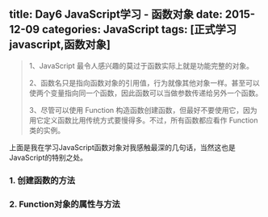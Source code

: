 title: Day6 JavaScript学习 - 函数对象
date: 2015-12-09
categories: JavaScript
tags: [正式学习javascript,函数对象]
---

> 1、JavaScript 最令人感兴趣的莫过于函数实际上就是功能完整的对象。
>
> 2、函数名只是指向函数对象的引用值，行为就像其他对象一样。甚至可以使两个变量指向同一个函数，因此函数可以当做参数传递给另外一个函数。
> 
> 3、尽管可以使用 Function 构造函数创建函数，但最好不要使用它，因为用它定义函数比用传统方式要慢得多。不过，所有函数都应看作 Function 类的实例。
> 

上面是我在学习JavaScript函数对象对我感触最深的几句话，当然这也是JavaScript的特别之处。

### 1. 创建函数的方法


### 2. Function对象的属性与方法
